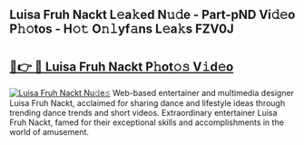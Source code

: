 ## Luisa Fruh Nackt L𝚎a𝚔ed N𝚞𝚍e - Part-pND Vi𝚍𝚎o P𝚑𝚘tos - H𝚘𝚝 O𝚗𝚕yf𝚊ns L𝚎a𝚔s FZV0J

# <h2><a href="http://kfcj56.oniu.top/?m=Luisa+Fruh+Nackt">🔗👉 🔴 Luisa Fruh Nackt P𝚑ot𝚘𝚜 V𝚒d𝚎o</a></h2>

[![Luisa Fruh Nackt Nu𝚍e𝚜](https://i.imgur.com/0qMVB7G.gif)](http://kfcj56.oniu.top/?m=Luisa+Fruh+Nackt)
Web-based entertainer and multimedia designer Luisa Fruh Nackt, acclaimed for sharing dance and lifestyle ideas through trending dance trends and short videos. Extraordinary entertainer Luisa Fruh Nackt, famed for their exceptional skills and accomplishments in the world of amusement.  
